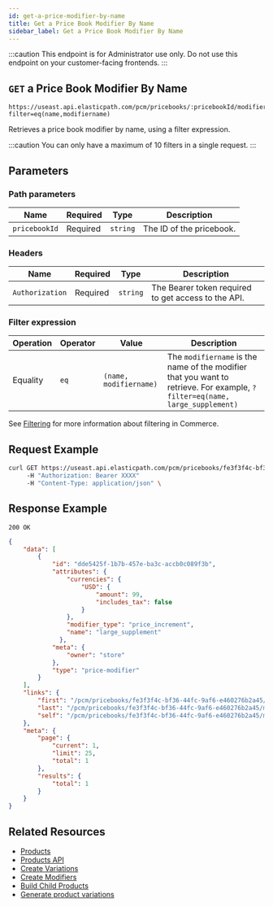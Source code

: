 ```yaml
---
id: get-a-price-modifier-by-name
title: Get a Price Book Modifier By Name
sidebar_label: Get a Price Book Modifier By Name
---
```


:::caution
This endpoint is for Administrator use only. Do not use this endpoint on your customer-facing frontends.
:::

## `GET` a Price Book Modifier By Name

```http
https://useast.api.elasticpath.com/pcm/pricebooks/:pricebookId/modifiers?filter=eq(name,modifiername)
```

Retrieves a price book modifier by name, using a filter expression.

:::caution
You can only have a maximum of 10 filters in a single request.
:::

## Parameters

### Path parameters

| Name | Required | Type | Description |
| --- | --- | --- | --- |
| `pricebookId` | Required | `string` | The ID of the pricebook. |

### Headers

| Name | Required | Type | Description |
| --- | --- | --- | --- |
| `Authorization` | Required | `string` | The Bearer token required to get access to the API. |

### Filter expression

| Operation | Operator | Value | Description |
| --- | --- | --- | --- |
| Equality | `eq` | `(name, modifiername)` | The `modifiername` is the name of the modifier that you want to retrieve. For example, `?filter=eq(name, large_supplement)`  |

See [Filtering](/guides/Getting-Started/filtering) for more information about filtering in Commerce.

## Request Example

```bash
curl GET https://useast.api.elasticpath.com/pcm/pricebooks/fe3f3f4c-bf36-44fc-9af6-e460276b2a45/modifiers?filter=eq(name,large_supplement)
     -H "Authorization: Bearer XXXX"
     -H "Content-Type: application/json" \
```

## Response Example

`200 OK`

```json
{
    "data": [
        {
            "id": "dde5425f-1b7b-457e-ba3c-accb0c089f3b",
            "attributes": {
                "currencies": {
                    "USD": {
                        "amount": 99,
                        "includes_tax": false
                    }
                },
                "modifier_type": "price_increment",
                "name": "large_supplement"
              },
            "meta": {
                "owner": "store"
            },
            "type": "price-modifier"
        }
    ],
    "links": {
        "first": "/pcm/pricebooks/fe3f3f4c-bf36-44fc-9af6-e460276b2a45/modifiers?filter=eq(name,large_supplement)&page[offset]=0&page[limit]=25&",
        "last": "/pcm/pricebooks/fe3f3f4c-bf36-44fc-9af6-e460276b2a45/modifiers?filter=eq(name,large_supplement)&page[offset]=0&page[limit]=25&",
        "self": "/pcm/pricebooks/fe3f3f4c-bf36-44fc-9af6-e460276b2a45/modifiers?filter=eq(name,large_supplement)&"
    },
    "meta": {
        "page": {
            "current": 1,
            "limit": 25,
            "total": 1
        },
        "results": {
            "total": 1
        }
    }
}
```

## Related Resources

- [Products](/docs/pxm/products/pxm-products)
- [Products API](/docs/pxm/products/ep-pxm-products-api/pxm-products-api-overview)
- [Create Variations](/docs/pxm/products/pxm-product-variations/pxm-product-variations-api/create-variation)
- [Create Modifiers](/docs/pxm/products/pxm-product-variations/pxm-variation-modifiers-api/create-a-modifier)
- [Build Child Products](/docs/pxm/products/pxm-product-variations/child-products-api/build-child-products)
- [Generate product variations](/docs/pxm/products/pxm-product-variations/generate-pxm-variations)
